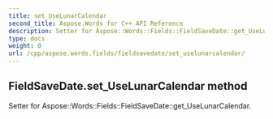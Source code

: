 ```yaml
---
title: set_UseLunarCalendar
second_title: Aspose.Words for C++ API Reference
description: Setter for Aspose::Words::Fields::FieldSaveDate::get_UseLunarCalendar. 
type: docs
weight: 0
url: /cpp/aspose.words.fields/fieldsavedate/set_uselunarcalendar/
---
```

## FieldSaveDate.set_UseLunarCalendar method


Setter for Aspose::Words::Fields::FieldSaveDate::get_UseLunarCalendar. 

